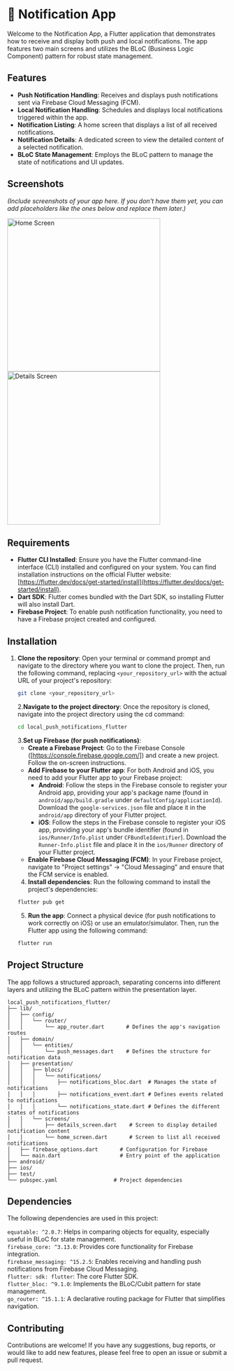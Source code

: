 # 🔔 Notification App

Welcome to the Notification App, a Flutter application that demonstrates how to receive and display both push and local notifications. The app features two main screens and utilizes the BLoC (Business Logic Component) pattern for robust state management.

## Features

- **Push Notification Handling**: Receives and displays push notifications sent via Firebase Cloud Messaging (FCM).
- **Local Notification Handling**: Schedules and displays local notifications triggered within the app.
- **Notification Listing**: A home screen that displays a list of all received notifications.
- **Notification Details**: A dedicated screen to view the detailed content of a selected notification.
- **BLoC State Management**: Employs the BLoC pattern to manage the state of notifications and UI updates.

## Screenshots

*(Include screenshots of your app here. If you don't have them yet, you can add placeholders like the ones below and replace them later.)*

<img src="screenshots/home_screen.png" height="350" alt="Home Screen" />
<img src="screenshots/details_screen.png" height="350" alt="Details Screen" />

## Requirements

- **Flutter CLI Installed**: Ensure you have the Flutter command-line interface (CLI) installed and configured on your system. You can find installation instructions on the official Flutter website: [https://flutter.dev/docs/get-started/install](https://flutter.dev/docs/get-started/install).
- **Dart SDK**: Flutter comes bundled with the Dart SDK, so installing Flutter will also install Dart.
- **Firebase Project**: To enable push notification functionality, you need to have a Firebase project created and configured.

## Installation

1. **Clone the repository**:
   Open your terminal or command prompt and navigate to the directory where you want to clone the project. Then, run the following command, replacing `<your_repository_url>` with the actual URL of your project's repository:
   ```bash
   git clone <your_repository_url>
   ```
   2.**Navigate to the project directory**: 
   Once the repository is cloned, navigate into the project directory using the cd command:
   ```bash
   cd local_push_notifications_flutter
   ```
   3.**Set up Firebase (for push notifications)**:
    + **Create a Firebase Project**: Go to the Firebase Console ([https://console.firebase.google.com/]) and create a new project. Follow the on-screen instructions.
    + **Add Firebase to your Flutter app**: For both Android and iOS, you need to add your Flutter app to your Firebase project:
      - **Android**: Follow the steps in the Firebase console to register your Android app, providing your app's package name (found in `android/app/build.gradle` under `defaultConfig/applicationId`). Download the `google-services.json` file and place it in the `android/app` directory of your Flutter project.
      - **iOS**: Follow the steps in the Firebase console to register your iOS app, providing your app's bundle identifier (found in `ios/Runner/Info.plist` under `CFBundleIdentifier`). Download the `Runner-Info.plist` file and place it in the `ios/Runner` directory of your Flutter project.
    + **Enable Firebase Cloud Messaging (FCM)**: In your Firebase project, navigate to "Project settings" -> "Cloud Messaging" and ensure that the FCM service is enabled.    
   4. **Install dependencies**:
   Run the following command to install the project's dependencies:
   ```bash
   flutter pub get
   ```
   5. **Run the app**:
    Connect a physical device (for push notifications to work correctly on iOS) or use an emulator/simulator. Then, run the Flutter app using the following command:
   ```bash
   flutter run
   ```
## Project Structure
The app follows a structured approach, separating concerns into different layers and utilizing the BLoC pattern within the presentation layer.

```
local_push_notifications_flutter/
├── lib/
│   ├── config/
│   │   └── router/
│   │       └── app_router.dart       # Defines the app's navigation routes
│   ├── domain/
│   │   └── entities/
│   │       └── push_messages.dart    # Defines the structure for notification data
│   ├── presentation/
│   │   ├── blocs/
│   │   │   └── notifications/
│   │   │       ├── notifications_bloc.dart  # Manages the state of notifications
│   │   │       ├── notifications_event.dart # Defines events related to notifications
│   │   │       └── notifications_state.dart # Defines the different states of notifications
│   │   └── screens/
│   │       ├── details_screen.dart    # Screen to display detailed notification content
│   │       └── home_screen.dart       # Screen to list all received notifications
│   ├── firebase_options.dart       # Configuration for Firebase
│   └── main.dart                   # Entry point of the application
├── android/
├── ios/
├── test/
└── pubspec.yaml                  # Project dependencies
```

## Dependencies
The following dependencies are used in this project:

`equatable: ^2.0.7`: Helps in comparing objects for equality, especially useful in BLoC for state management.  
`firebase_core: ^3.13.0`: Provides core functionality for Firebase integration.  
`firebase_messaging: ^15.2.5`: Enables receiving and handling push notifications from Firebase Cloud Messaging.  
`flutter: sdk: flutter`: The core Flutter SDK.  
`flutter_bloc: ^9.1.0`: Implements the BLoC/Cubit pattern for state management.  
`go_router: ^15.1.1`: A declarative routing package for Flutter that simplifies navigation.  

## Contributing
Contributions are welcome! If you have any suggestions, bug reports, or would like to add new features, please feel free to open an issue or submit a pull request.